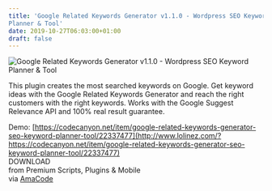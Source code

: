 ```yaml
---
title: 'Google Related Keywords Generator v1.1.0 - Wordpress SEO Keyword
Planner & Tool'
date: 2019-10-27T06:03:00+01:00
draft: false
---
```


![Google Related Keywords Generator v1.1.0 - Wordpress SEO Keyword Planner & Tool](http://www.codelist.cc/uploads/posts/2019-10/1572152474_google-related-keywords-generator.jpg "Google Related Keywords Generator v1.1.0 - Wordpress SEO Keyword Planner & Tool")  
  
This plugin creates the most searched keywords on Google. Get keyword ideas with the Google Related Keywords Generator and reach the right customers with the right keywords. Works with the Google Suggest Relevance API and 100% real result guarantee.  
  
Demo: [https://codecanyon.net/item/google-related-keywords-generator-seo-keyword-planner-tool/22337477](http://www.lolinez.com/?https://codecanyon.net/item/google-related-keywords-generator-seo-keyword-planner-tool/22337477)  
DOWNLOAD  
from Premium Scripts, Plugins & Mobile  
via [AmaCode](https://amazcode.ooo)